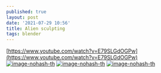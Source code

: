 ```yaml
---
published: true
layout: post
date: '2021-07-29 10:56'
title: Alien sculpting
tags: blender
---
```

[https://www.youtube.com/watch?v=E79SLGdOGPw](https://www.youtube.com/watch?v=E79SLGdOGPw)  
[![image-nohash-th](https://i.imgur.com/IHdIAFfb.png)](https://i.imgur.com/IHdIAFf.png) [![image-nohash-th](https://i.imgur.com/xDVSnODb.jpg)](https://i.imgur.com/xDVSnOD.jpg) [![image-nohash-th](https://i.imgur.com/gzcEDdBb.png)](https://i.imgur.com/gzcEDdB.png)



